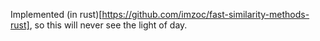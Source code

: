 Implemented (in rust)[https://github.com/imzoc/fast-similarity-methods-rust], so this will never see the light of day.
